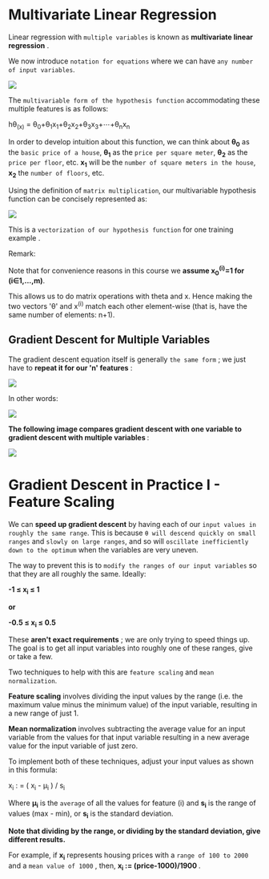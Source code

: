 Multivariate Linear Regression
=================



Linear regression with `multiple variables` is  known as <b>multivariate linear regression</b> .

We now introduce `notation for equations` where we can have `any number of input variables`.

![](https://github.com/coldkillerr/Coursera-Machine-Learning/blob/master/images/Multivariate_Regression_1.png)

The `multivariable form of the hypothesis function` accommodating these multiple features is as follows:

hθ<sub>(x)</sub> = θ<sub>0</sub>+θ<sub>1</sub>x<sub>1</sub>+θ<sub>2</sub>x<sub>2</sub>+θ<sub>3</sub>x<sub>3</sub>+⋯+θ<sub>n</sub>x<sub>n</sub>

In order to develop intuition about this function, we can think about <b>θ<sub>0</sub></b> as the `basic price of a house`, <b>θ<sub>1</sub></b> as the `price per square meter`, <b>θ<sub>2</sub></b> as the `price per floor`, etc. <b>x<sub>1</sub></b> will be the `number of square meters in the house`, <b>x<sub>2</sub></b> the `number of floors`, etc.

Using the definition of `matrix multiplication`, our multivariable hypothesis function can be concisely represented as:


![](https://github.com/coldkillerr/Coursera-Machine-Learning/blob/master/images/Multivariate_Regression_2.png)

This is a `vectorization of our hypothesis function` for one training example .

Remark:

Note that for convenience reasons in this course we <b>assume x<sub>0</sub><sup>(i)</sup>=1 for (i∈1,...,m)</b>. 

This allows us to do matrix operations with theta and x. Hence making the two vectors 'θ' and x<sup>(i)</sup> match each other element-wise (that is, have the same number of elements: n+1).



**Gradient Descent for Multiple Variables**
-------------------------------------------

The gradient descent equation itself is generally `the same form` ; we just have to <b>repeat it for our 'n' features</b> :


![](https://github.com/coldkillerr/Coursera-Machine-Learning/blob/master/images/Multivariate_Regression_3.png)

In other words:

![](https://github.com/coldkillerr/Coursera-Machine-Learning/blob/master/images/Multivariate_Regression_4.png)

<b> The following image compares gradient descent with one variable to gradient descent with multiple variables </b>:

![](https://github.com/coldkillerr/Coursera-Machine-Learning/blob/master/images/Multivariate_Regression_5.png)



Gradient Descent in Practice I - Feature Scaling
================================================



We can <b>speed up gradient descent</b> by having each of our `input values in roughly the same range`. This is because `θ will descend quickly on small ranges` and `slowly on large ranges`, and so will `oscillate inefficiently down to the optimum` when the variables are very uneven.

The way to prevent this is to `modify the ranges of our input variables` so that they are all roughly the same. Ideally:

<b>
-1 ≤ x<sub>i</sub> ≤ 1

or

-0.5 ≤ x<sub>i</sub> ≤ 0.5
</b>


These <b>aren't exact requirements</b> ; we are only trying to speed things up. The goal is to get all input variables into roughly one of these ranges, give or take a few.

Two techniques to help with this are `feature scaling` and `mean normalization`. 

<b>Feature scaling</b> involves dividing the input values by the range (i.e. the maximum value minus the minimum value) of the input variable, resulting in a new range of just 1. 

<b>Mean normalization</b> involves subtracting the average value for an input variable from the values for that input variable resulting in a new average value for the input variable of just zero. 

To implement both of these techniques, adjust your input values as shown in this formula:

 x<sub>i</sub> : =  ( x<sub>i</sub> -  μ<sub>i</sub> ) / s<sub>i</sub>

Where <b>μ<sub>i</sub></b> is the `average` of all the values for feature (i) and <b>s<sub>i</sub></b> is the range of values (max - min), or <b>s<sub>i</sub></b> is the standard deviation.

**Note that dividing by the range, or dividing by the standard deviation, give different results.** 


For example, if <b>x<sub>i</sub></b> represents housing prices with a `range of 100 to 2000` and a `mean value of 1000` , then, <b> x<sub>i</sub> := (price-1000)/1900 </b> .


